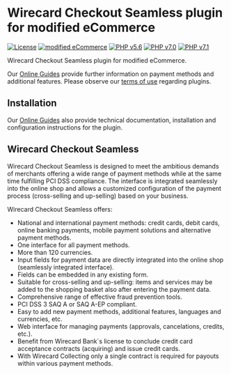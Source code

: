 # Wirecard Checkout Seamless plugin for modified eCommerce

[![License](https://img.shields.io/badge/license-GPLv2-blue.svg)](https://raw.githubusercontent.com/wirecard/modified_ecommerce-wcs/master/LICENSE)
[![modified eCommerce](https://img.shields.io/badge/modifiedECommerce-v2.0.2.2-green.svg)](http://www.modified-shop.org/)
[![PHP v5.6](https://img.shields.io/badge/php-v5.6-yellow.svg)](http://www.php.net)
[![PHP v7.0](https://img.shields.io/badge/php-v7.0-yellow.svg)](http://www.php.net)
[![PHP v7.1](https://img.shields.io/badge/php-v7.1-yellow.svg)](http://www.php.net)

Wirecard Checkout Seamless plugin for modified eCommerce.

Our [Online Guides](https://guides.wirecard.at/) provide further information on payment methods and additional features. Please observe our [terms of use](https://guides.wirecard.at/shop_plugins:info#terms_of_use) regarding plugins.

## Installation
Our [Online Guides](https://guides.wirecard.at/shop_plugins:wcs:modified_ecommerce:start "Installation details") also provide technical documentation, installation and configuration instructions for the plugin.

## Wirecard Checkout Seamless
Wirecard Checkout Seamless is designed to meet the ambitious demands of merchants offering a wide range of payment methods while at the same time fulfilling PCI DSS compliance. The interface is integrated seamlessly into the online shop and allows a customized configuration of the payment process (cross-selling and up-selling) based on your business.

Wirecard Checkout Seamless offers:
- National and international payment methods: credit cards, debit cards, online banking payments, mobile payment solutions and alternative payment methods.
- One interface for all payment methods.
- More than 120 currencies.
- Input fields for payment data are directly integrated into the online shop (seamlessly integrated interface).
- Fields can be embedded in any existing form.
- Suitable for cross-selling and up-selling: items and services may be added to the shopping basket also after entering the payment data.
- Comprehensive range of effective fraud prevention tools.
- PCI DSS 3 SAQ A or SAQ A-EP compliant.
- Easy to add new payment methods, additional features, languages and currencies, etc.
- Web interface for managing payments (approvals, cancelations, credits, etc.).
- Benefit from Wirecard Bank´s license to conclude credit card acceptance contracts (acquiring) and issue credit cards.
- With Wirecard Collecting only a single contract is required for payouts within various payment methods.
